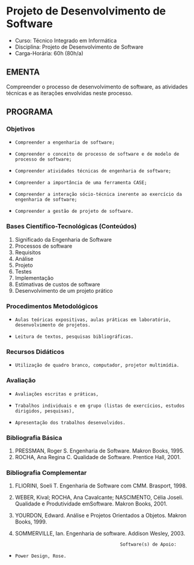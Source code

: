 # Projeto de Desenvolvimento de Software 


* Curso: Técnico Integrado em Informática
* Disciplina: Projeto de Desenvolvimento de Software                                    
* Carga-Horária: 60h (80h/a)
## EMENTA

Compreender o processo de desenvolvimento de software, as atividades técnicas e as iterações envolvidas neste
processo.

## PROGRAMA
### Objetivos

*     Compreender a engenharia de software;
*     Compreender o conceito de processo de software e de modelo de processo de software;
*     Compreender atividades técnicas de engenharia de software;
*     Compreender a importância de uma ferramenta CASE;
*     Compreender a interação sócio-técnica inerente ao exercício da engenharia de software;
*     Compreender a gestão de projeto de software.

### Bases Científico-Tecnológicas (Conteúdos)

1.    Significado da Engenharia de Software
2.    Processos de software
3.    Requisitos
4.    Análise
5.    Projeto
6.    Testes
7.    Implementação
8.    Estimativas de custos de software
9.    Desenvolvimento de um projeto prático

### Procedimentos Metodológicos
*     Aulas teóricas expositivas, aulas práticas em laboratório, desenvolvimento de projetos.
*     Leitura de textos, pesquisas bibliográficas.
### Recursos Didáticos
*     Utilização de quadro branco, computador, projetor multimídia.
### Avaliação
*     Avaliações escritas e práticas,
*     Trabalhos individuais e em grupo (listas de exercícios, estudos dirigidos, pesquisas),
*     Apresentação dos trabalhos desenvolvidos.
### Bibliografia Básica
1.    PRESSMAN, Roger S. Engenharia de Software. Makron Books, 1995.
2.    ROCHA, Ana Regina C. Qualidade de Software. Prentice Hall, 2001.
### Bibliografia Complementar
1.    FLIORINI, Soeli T. Engenharia de Software com CMM. Brasport, 1998.
2.    WEBER, Kival; ROCHA, Ana Cavalcante; NASCIMENTO, Célia Joseli. Qualidade e Produtividade
      emSoftware. Makron Books, 2001.
3.    YOURDON, Edward. Análise e Projetos Orientados a Objetos. Makron Books, 1999.
4.    SOMMERVILLE, Ian. Engenharia de software. Addison Wesley, 2003.

                                                 Software(s) de Apoio:

*     Power Design, Rose.

